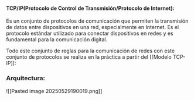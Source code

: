 #### **TCP/IP**(Protocolo de Control de Transmisión/Protocolo de Internet):
Es un conjunto de protocolos de comunicación que permiten la transmisión de datos entre dispositivos en una red, especialmente en Internet.
Es el protocolo estándar utilizado para conectar dispositivos en redes y es fundamental para la comunicación digital. 

Todo este conjunto de reglas para la comunicación de redes con este conjunto de protocolos se realiza en la práctica a partir del [[Modelo TCP-IP]]:

### Arquitectura:
![[Pasted image 20250529190019.png]]


